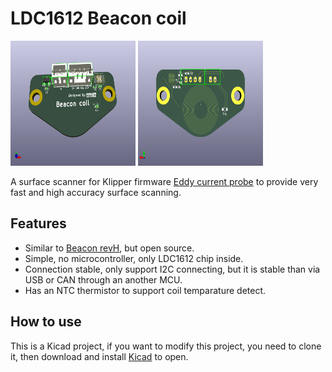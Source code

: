 # LDC1612 Beacon coil


<img src="images/LDC1612-EDDY.png" alt="PCB foreground" width=200 height=200 />
<img src="images/LDC1612-EDDY-back.png" alt="PCB background" width=200 height=200 />

A surface scanner for Klipper firmware [Eddy current probe](https://www.klipper3d.org/Eddy_Probe.html?h=eddy#eddy-current-inductive-probe) to provide very fast and high accuracy surface scanning.

## Features

* Similar to [Beacon revH](https://beacon3d.com/product/beacon-h/), but open source.
* Simple, no microcontroller, only LDC1612 chip inside.
* Connection stable, only support I2C connecting, but it is stable than via USB or CAN through an another MCU.
* Has an NTC thermistor to support coil temparature detect.

## How to use

This is a Kicad project, if you want to modify this project, you need to clone it, then download and install [Kicad](https://www.kicad.org/download/) to open.

